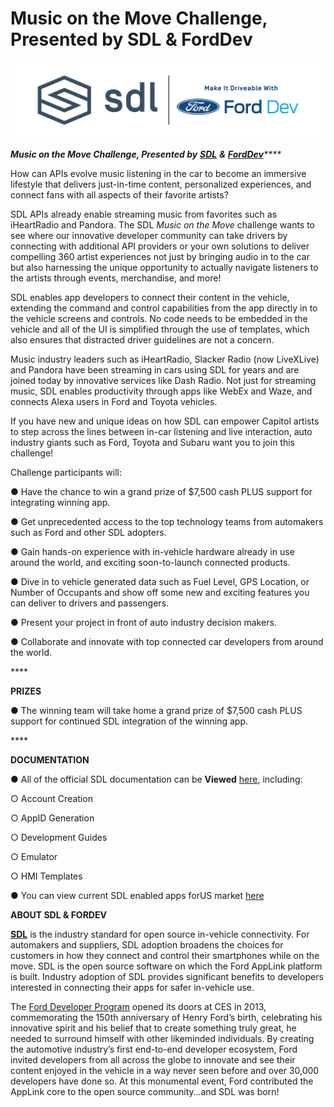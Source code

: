 # Music on the Move Challenge, Presented by SDL & FordDev

![](../../.gitbook/assets/sdl-logo.png)

_**Music on the Move Challenge, Presented by**_ [_**SDL**_](https://smartdevicelink.com) _**&**_ [_**FordDev**_](https://developer.ford.com/)_\*\*\*\*_

How can APIs evolve music listening in the car to become an immersive lifestyle that delivers just-in-time content, personalized experiences, and connect fans with all aspects of their favorite artists?

SDL APIs already enable streaming music from favorites such as iHeartRadio and Pandora. The SDL _Music on the Move_ challenge wants to see where our innovative developer community can take drivers by connecting with additional API providers or your own solutions to deliver compelling 360 artist experiences not just by bringing audio in to the car but also harnessing the unique opportunity to actually navigate listeners to the artists through events, merchandise, and more!

SDL enables app developers to connect their content in the vehicle, extending the command and control capabilities from the app directly in to the vehicle screens and controls. No code needs to be embedded in the vehicle and all of the UI is simplified through the use of templates, which also ensures that distracted driver guidelines are not a concern.

Music industry leaders such as iHeartRadio, Slacker Radio \(now LiveXLive\) and Pandora have been streaming in cars using SDL for years and are joined today by innovative services like Dash Radio. Not just for streaming music, SDL enables productivity through apps like WebEx and Waze, and connects Alexa users in Ford and Toyota vehicles.

If you have new and unique ideas on how SDL can empower Capitol artists to step across the lines between in-car listening and live interaction, auto industry giants such as Ford, Toyota and Subaru want you to join this challenge!

Challenge participants will:

●     Have the chance to win a grand prize of $7,500 cash PLUS support for integrating winning app.

●     Get unprecedented access to the top technology teams from automakers such as Ford and other SDL adopters.

●     Gain hands-on experience with in-vehicle hardware already in use around the world, and exciting soon-to-launch connected products.

●     Dive in to vehicle generated data such as Fuel Level, GPS Location, or Number of Occupants and show off some new and exciting features you can deliver to drivers and passengers.

●     Present your project in front of auto industry decision makers.

●     Collaborate and innovate with top connected car developers from around the world.

\*\*\*\*

**PRIZES**

●     The winning team will take home a grand prize of $7,500 cash PLUS support for continued SDL integration of the winning app.

\*\*\*\*

**DOCUMENTATION**

●     All of the official SDL documentation can be **Viewed** [here](https://smartdevicelink.com/consortium/), including:

○     Account Creation

○     AppID Generation

○     Development Guides

○     Emulator

○     HMI Templates

●     You can view current SDL enabled apps forUS market [here](https://owner.ford.com/how-tos/sync-technology/all/applink/applink-app-catalog.html)



**ABOUT SDL & FORDEV**

[**SDL**](https://eur02.safelinks.protection.outlook.com/?url=https%3A%2F%2Fsmartdevicelink.com%2F&data=02%7C01%7CChingChing.Chen%40umusic.com%7Cd927e69dfa464dc2dbc108d743620e97%7Cbbcb6b2f8c7c4e2486e46c36fed00b78%7C1%7C0%7C637051960749037882&sdata=dnfqbq%2Fd6nRFp37bFpMpdFeF2KfGr%2B%2BoQ8LQ1%2FGZUcE%3D&reserved=0) is the industry standard for open source in-vehicle connectivity. For automakers and suppliers, SDL adoption broadens the choices for customers in how they connect and control their smartphones while on the move. SDL is the open source software on which the Ford AppLink platform is built. Industry adoption of SDL provides significant benefits to developers interested in connecting their apps for safer in-vehicle use.

The [Ford Developer Program](https://eur02.safelinks.protection.outlook.com/?url=http%3A%2F%2Fford.to%2F2uKi7OT&data=02%7C01%7CChingChing.Chen%40umusic.com%7Cd927e69dfa464dc2dbc108d743620e97%7Cbbcb6b2f8c7c4e2486e46c36fed00b78%7C1%7C0%7C637051960749047878&sdata=A3m6n%2FkRNaX5HKq81WXKgF58ujEh6Z1qo2z2GDHK2vI%3D&reserved=0) opened its doors at CES in 2013, commemorating the 150th anniversary of Henry Ford’s birth, celebrating his innovative spirit and his belief that to create something truly great, he needed to surround himself with other likeminded individuals. By creating the automotive industry’s first end-to-end developer ecosystem, Ford invited developers from all across the globe to innovate and see their content enjoyed in the vehicle in a way never seen before and over 30,000 developers have done so. At this monumental event, Ford contributed the AppLink core to the open source community…and SDL was born!

